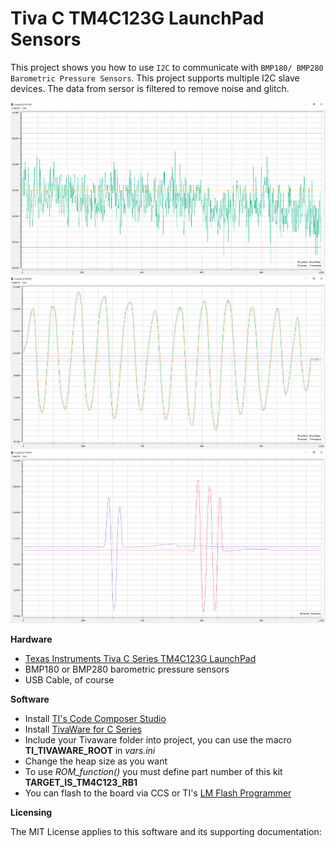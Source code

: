 Tiva C TM4C123G LaunchPad Sensors
=================================

This project shows you how to use `I2C` to communicate with `BMP180/ BMP280 Barometric Pressure Sensors`. This project supports multiple I2C slave devices. The data from sersor is filtered to remove noise and glitch. 

![raw_data.jpg](./raw_data.jpg)
![filtered.jpg](./filtered.jpg)
![two_channels.jpg](./two_channels.jpg)

**Hardware**

- [Texas Instruments Tiva C Series TM4C123G LaunchPad](http://www.ti.com/tool/ek-tm4c123gxl)
- BMP180 or BMP280 barometric pressure sensors
- USB Cable, of course


**Software**

- Install [TI's Code Composer Studio](http://www.ti.com/tool/ccstudio)
- Install [TivaWare for C Series](http://www.ti.com/tool/sw-tm4c)
- Include your Tivaware folder into project, you can use the macro **TI_TIVAWARE_ROOT** in _vars.ini_
- Change the heap size as you want
- To use _ROM_function()_ you must define part number of this kit __TARGET_IS_TM4C123_RB1__
- You can flash to the board via CCS or TI's [LM Flash Programmer](http://www.ti.com/tool/lmflashprogrammer)

**Licensing**

The MIT License applies to this software and its supporting documentation:
